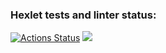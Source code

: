 ### Hexlet tests and linter status:
[![Actions Status](https://github.com/JuliaGrishaeva87/frontend-project-44/actions/workflows/hexlet-check.yml/badge.svg)](https://github.com/JuliaGrishaeva87/frontend-project-44/actions)
<a href="https://codeclimate.com/github/JuliaGrishaeva87/frontend-project-44/maintainability"><img src="https://api.codeclimate.com/v1/badges/88dfd82598689bf888fe/maintainability" /></a>
